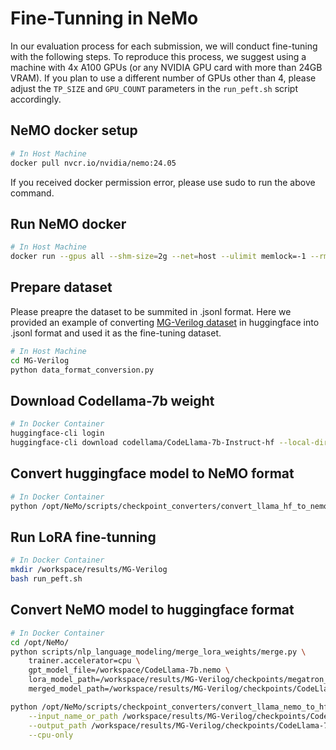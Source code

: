 # Fine-Tunning in NeMo

In our evaluation process for each submission, we will conduct fine-tuning with the following steps. To reproduce this process, we suggest using a machine with 4x A100 GPUs (or any NVIDIA GPU card with more than 24GB VRAM). If you plan to use a different number of GPUs other than 4, please adjust the `TP_SIZE` and `GPU_COUNT` parameters in the `run_peft.sh` script accordingly.


## NeMO docker setup

```bash
# In Host Machine
docker pull nvcr.io/nvidia/nemo:24.05
```
If you received docker permission error, please use sudo to run the above command. 

## Run NeMO docker
```bash
# In Host Machine
docker run --gpus all --shm-size=2g --net=host --ulimit memlock=-1 --rm -it -v ${PWD}:/workspace -w /workspace -v ${PWD}/results:/results nvcr.io/nvidia/nemo:24.05 bash
```

## Prepare dataset

Please preapre the dataset to be summited in .jsonl format. Here we provided an example of converting [MG-Verilog dataset](https://huggingface.co/datasets/GaTech-EIC/MG-Verilog) in huggingface into .jsonl format and used it as the fine-tuning dataset.

```bash
# In Host Machine
cd MG-Verilog
python data_format_conversion.py
```

## Download Codellama-7b weight
```bash
# In Docker Container
huggingface-cli login
huggingface-cli download codellama/CodeLlama-7b-Instruct-hf --local-dir CodeLlama-7b
```

## Convert huggingface model to NeMO format
```bash
# In Docker Container
python /opt/NeMo/scripts/checkpoint_converters/convert_llama_hf_to_nemo.py --input_name_or_path=./CodeLlama-7b/ --output_path=CodeLlama-7b.nemo
```

## Run LoRA fine-tunning
```bash
# In Docker Container
mkdir /workspace/results/MG-Verilog
bash run_peft.sh
```

## Convert NeMO model to huggingface format
```bash
# In Docker Container
cd /opt/NeMo/
python scripts/nlp_language_modeling/merge_lora_weights/merge.py \
    trainer.accelerator=cpu \
    gpt_model_file=/workspace/CodeLlama-7b.nemo \
    lora_model_path=/workspace/results/MG-Verilog/checkpoints/megatron_gpt_peft_lora_tuning.nemo \
    merged_model_path=/workspace/results/MG-Verilog/checkpoints/CodeLlama-7b-lora-merged.nemo

python /opt/NeMo/scripts/checkpoint_converters/convert_llama_nemo_to_hf.py \
    --input_name_or_path /workspace/results/MG-Verilog/checkpoints/CodeLlama-7b-lora-merged.nemo \
    --output_path /workspace/results/MG-Verilog/checkpoints/CodeLlama-7b-lora-merged/pytorch_model.bin \
    --cpu-only
```
